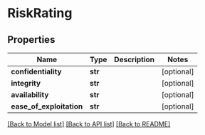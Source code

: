 # RiskRating

## Properties
Name | Type | Description | Notes
------------ | ------------- | ------------- | -------------
**confidentiality** | **str** |  | [optional] 
**integrity** | **str** |  | [optional] 
**availability** | **str** |  | [optional] 
**ease_of_exploitation** | **str** |  | [optional] 

[[Back to Model list]](../README.md#documentation-for-models) [[Back to API list]](../README.md#documentation-for-api-endpoints) [[Back to README]](../README.md)


